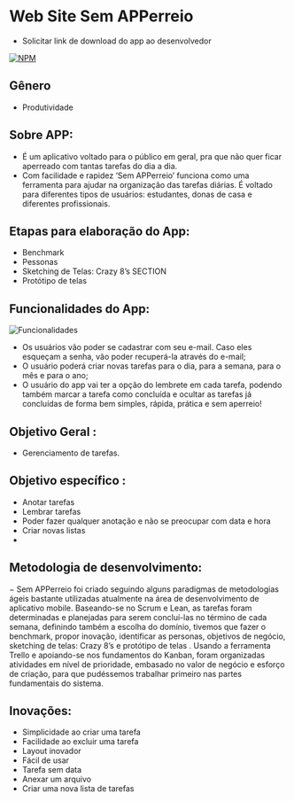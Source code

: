 # Web Site Sem APPerreio
- Solicitar link de download do app ao desenvolvedor

[![NPM](https://img.shields.io/npm/l/react)](https://github.com/dfarneym/SemAPPerreio/blob/master/LICENCE)

## Gênero
- Produtividade

## Sobre APP:
- É um aplicativo voltado para o público em geral, pra que não quer ficar aperreado com tantas tarefas do dia a dia.
- Com facilidade e rapidez  ‘Sem APPerreio’ funciona como uma ferramenta para ajudar na organização das tarefas diárias. É voltado para diferentes tipos de usuários: estudantes,   donas de casa e diferentes profissionais.

## Etapas para elaboração do App:
- Benchmark
- Pessonas
- Sketching de Telas: Crazy 8’s SECTION
- Protótipo de telas

## Funcionalidades do App:
![Funcionalidades](https://user-images.githubusercontent.com/53848638/95905477-4aa83280-0d6f-11eb-852e-91f8f31d3217.PNG)

- Os usuários vão poder se cadastrar com seu e-mail. Caso eles esqueçam a senha, vão poder recuperá-la através do e-mail;
- O usuário poderá criar novas tarefas para o dia, para a semana, para o mês e para o ano; 
- O usuário do app vai ter a opção  do lembrete em cada tarefa, podendo também marcar a tarefa como concluída e ocultar as tarefas já concluídas de forma bem simples, rápida,  prática  e sem aperreio!

## Objetivo Geral :
- Gerenciamento de tarefas.

## Objetivo específico :
- Anotar tarefas
- Lembrar tarefas 
- Poder fazer qualquer anotação e não se preocupar com data e hora
- Criar novas listas
- 
## Metodologia de desenvolvimento:

− Sem APPerreio foi criado seguindo alguns paradigmas de metodologias ágeis bastante utilizadas atualmente na área de desenvolvimento de aplicativo mobile. Baseando-se no Scrum e Lean, as tarefas foram determinadas e planejadas para serem concluí-las no término de cada semana, definindo também a escolha do domínio, tivemos que fazer o benchmark, propor inovação, identificar as personas, objetivos de negócio, sketching de telas: Crazy 8’s e protótipo de telas . Usando a ferramenta Trello e apoiando-se nos fundamentos do Kanban, foram organizadas atividades em nível de prioridade, embasado no valor de negócio e esforço de criação, para que pudéssemos trabalhar primeiro nas partes fundamentais do sistema.

## Inovações:
- Simplicidade ao criar uma tarefa
- Facilidade ao excluir uma tarefa
- Layout inovador 
- Fácil de usar
- Tarefa sem data
- Anexar um arquivo
- Criar uma nova lista de tarefas

